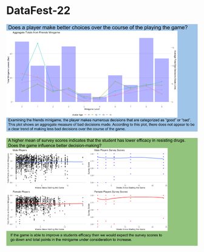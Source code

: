 # DataFest-22

![fit](https://github.com/jshifman/DataFest-22/blob/main/DataFest-22-graph.png?raw=true)


![fi](https://github.com/jshifman/DataFest-22/blob/main/DataFest-22.png?raw=true)
